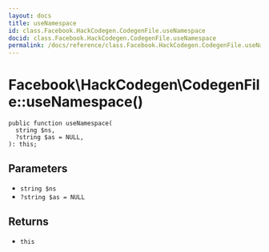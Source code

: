 ```yaml
---
layout: docs
title: useNamespace
id: class.Facebook.HackCodegen.CodegenFile.useNamespace
docid: class.Facebook.HackCodegen.CodegenFile.useNamespace
permalink: /docs/reference/class.Facebook.HackCodegen.CodegenFile.useNamespace/
---
```

# Facebook\\HackCodegen\\CodegenFile::useNamespace()




``` Hack
public function useNamespace(
  string $ns,
  ?string $as = NULL,
): this;
```




## Parameters




* ` string $ns `
* ` ?string $as = NULL `




## Returns




- ` this `